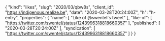 {
  "kind": "likes",
  "slug": "2020/03/qbw8s",
  "client_id": "https://indigenous.realize.be",
  "date": "2020-03-28T20:24:00Z",
  "h": "h-entry",
  "properties": {
    "name": [
      "Like of @swentel's tweet"
    ],
    "like-of": [
      "https://twitter.com/swentel/status/1243996318818660357"
    ],
    "published": [
      "2020-03-28T20:24:00Z"
    ],
    "syndication": [
      "https://twitter.com/swentel/status/1243996318818660357"
    ]
  }
}
